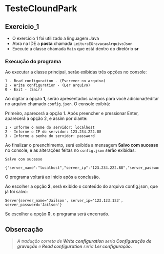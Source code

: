 # TesteCloundPark

## Exercicio_1

* O exercicio 1 foi utilizado a linguagem Java
* Abra na IDE a __pasta__ chamada `LeituraEGravacaoArquivoJson`
* Execute a classe chamada `Main` que está dentro do diretório **sr**

### Execução do programa
Ao executar a classe principal, serão exibidas três opções no console:


```
1 - Read configuration - (Escrever no arquivo)
2 - Write configuration - (Ler arquivo)
0 - Exit - (Sair)
```
Ao digitar a opção **1**, serão apresentados campos para você adicionar/editar no arquivo chamado ``config.json``. O console exibirá:


Primeiro, aparecerá a opção 1. Após preencher e pressionar Enter, aparecerá a opção 2, e assim por diante:
```
1 - Informe o nome do servidor: localhost
2 - Informe o IP do servidor: 123.234.222.88
3 - Informe a senha do servidor: password
```
Ao finalizar o preenchimento, será exibida a mensagem __Salvo com sucesso__ no console, e as alterações feitas no ``config.json`` serão exibidas:

```
Salvo com sucesso

{"server_name":"localhost","server_ip":"123.234.222.88","server_password":"password"}
```
O programa voltará ao início após a conclusão.

Ao escolher a opção **2**, será exibido o conteúdo do arquivo config.json, que já foi salvo:

```
Server{server_name='Jailson', server_ip='123.123.123', server_password='Jailson'}
```
Se escolher a opção **0**, o programa será encerrado.

## Obsercação
> _A tradução correta de **Write configuration** seria **Configuração de gravação** e **Read configuration** seria **Ler configuração.**_
